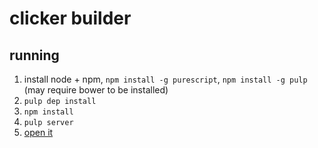 # clicker builder

## running

1. install node + npm, `npm install -g purescript`, `npm install -g pulp` (may require bower to be installed)
2. `pulp dep install`
3. `npm install`
4. `pulp server`
5. [open it](http://localhost:1337/)
